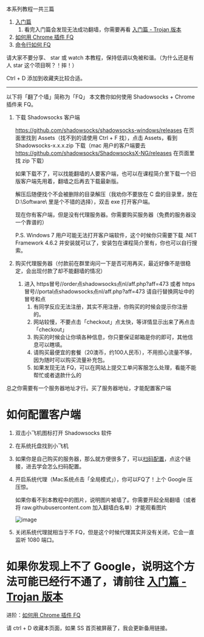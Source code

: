 本系列教程一共三篇

1. [入门篇](https://github.com/sun-shadow/Surf_the_Internet/blob/master/%E5%85%A5%E9%97%A8%E7%AF%87.md)
    1. 看完入门篇会发现无法成功翻墙，你需要再看 [入门篇 - Trojan 版本](https://github.com/sun-shadow/Surf_the_Internet/blob/master/%E5%85%A5%E9%97%A8%E7%AF%87%20-%20Trojan%20%E7%89%88%E6%9C%AC.md)
2. [如何用 Chrome 插件 FQ](https://github.com/sun-shadow/Surf_the_Internet/blob/master/%E6%8F%92%E4%BB%B6%E7%AF%87.md)
3. [命令行如何 FQ](https://github.com/sun-shadow/Surf_the_Internet/blob/master/%E5%91%BD%E4%BB%A4%E8%A1%8C%E7%AF%87.md)

请大家不要分享、 star 或 watch 本教程，保持低调以免被和谐。（为什么还是有人 star 这个项目啊？！摔！）

Ctrl + D 添加到收藏夹比较合适。





---


以下将「翻了个墙」简称为「FQ」
本文教你如何使用 Shadowsocks + Chrome 插件来 FQ。

1. 下载 Shadowsocks 客户端

    https://github.com/shadowsocks/shadowsocks-windows/releases 在页面里找到 Assets（找不到的请使用 Ctrl + F 找），点击 Assets，看到 Shadowsocks-x.x.x.zip 下载（mac 用户的客户端要去 https://github.com/shadowsocks/ShadowsocksX-NG/releases 在页面里找 zip 下载）

    如果下载不了，可以找能翻墙的人要客户端，也可以在课程简介里下载一个旧版客户端先用着，翻墙之后再去下载最新版。

    解压后随便找个不会被删除的目录解压（我劝你不要放在 C 盘的目录里，放在 D:\Software\ 里是个不错的选择），双击 exe 打开客户端。

    现在你有客户端，但是没有代理服务器。你需要购买服务器（免费的服务器没一个靠谱的）

    P.S. Windows 7 用户可能无法打开客户端软件，这个时候你只需要下载 .NET Framework 4.6.2 并安装就可以了，安装包在课程简介里有，你也可以自行搜索。


2. 购买代理服务器（付款前在群里询问一下是否可用再买，最近好像不是很稳定，会出现付款了却不能翻墙的情况）
    1. 进入 https冒号//order点shadowsocks点nl/aff.php?aff=473  或者 https冒号//portal点shadowsocks点nl/aff.php?aff=473 请自行替换网址中的冒号和点
        1. 有同学反应无法注册，其实不用注册，你购买的时候会提示你注册的。
        2. 网站较慢，不要点击「checkout」点太快，等详情显示出来了再点击「checkout」
        3. 购买的时候会让你填各种信息，你只要保证邮箱是你的即可，其他信息可以瞎填。
        4. 请购买最便宜的套餐（20澳币，约100人民币），不用担心流量不够，因为随时可以购买流量补充包。
        5. 如果发现无法 FQ，可以在网站上提交工单问客服怎么处理，看能不能帮忙或者退款什么的
   
总之你需要有一个服务器地址才行。买了服务器地址，才能配置客户端

# 如何配置客户端

1. 双击小飞机图标打开 Shadowsocks 软件
2. 在系统托盘找到小飞机
3. 如果你是自己购买的服务器，那么就方便很多了，可以[扫码配置](https://github.com/sun-shadow/Surf_the_Internet/blob/master/%E5%A6%82%E4%BD%95%E6%89%AB%E7%A0%81%E9%85%8D%E7%BD%AE.md)，点这个链接，进去学会怎么扫码配置。


4. 开启系统代理（Mac系统点击「全局模式」），你可以FQ了！上个 Google 压压惊。
    
    如果你看不到本教程中的图片，说明图片被墙了。你需要开起全局翻墙（或者将 raw.githubusercontent.com 加入翻墙白名单）才能观看图片

    ![image](1.png)


5. 关闭系统代理就相当于不 FQ，但是这个时候代理其实并没有关闭，它会一直监听 1080 端口。

# 如果你发现上不了 Google，说明这个方法可能已经行不通了，请前往 [入门篇 - Trojan 版本](https://github.com/sun-shadow/Surf_the_Internet/blob/master/%E5%85%A5%E9%97%A8%E7%AF%87%20-%20Trojan%20%E7%89%88%E6%9C%AC.md)

进阶：[如何用 Chrome 插件 FQ](https://github.com/sun-shadow/Surf_the_Internet/blob/master/%E6%8F%92%E4%BB%B6%E7%AF%87.md)

请 ctrl + D 收藏本页面，如果 SS 首页被屏蔽了，我会更新备用链接。 
